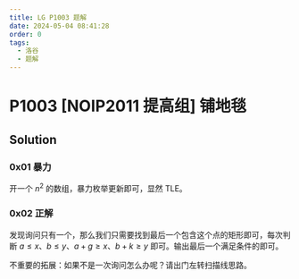 ```yaml
---
title: LG P1003 题解
date: 2024-05-04 08:41:28
order: 0
tags:
  - 洛谷
  - 题解
---
```

<!---->
<!--more-->

# P1003 [NOIP2011 提高组] 铺地毯


## Solution

### 0x01 暴力

开一个 $n^{2}$ 的数组，暴力枚举更新即可，显然 TLE。

### 0x02 正解


发现询问只有一个，那么我们只需要找到最后一个包含这个点的矩形即可，每次判断 $a \leq x$、$b \leq y$、$a + g \geq x$、$b + k \geq y$ 即可。输出最后一个满足条件的即可。



不重要的拓展：如果不是一次询问怎么办呢？请出门左转扫描线思路。
